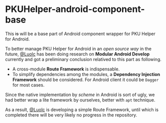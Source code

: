 # PKUHelper-android-component-base

This ~~is~~ will be a base part of Android component wrapper for PKU Helper for Android.

To better manage PKU Helper for Android in an *open source way* in the future, [@Luolc](https://github.com/Luolc) has been doing research on **Modular Android Develop** currently and got a preliminary conclusion relatived to this part as following.

- A cross-module **Route Framework** is indispensable.
- To simplify dependencies among the modules, a **Dependency Injection Framework** should be considered. For Android client it could be `Dagger` for most cases.

Since the native implementation by *scheme* in Android is sort of ugly, we had better wrap a lite framework by ourselves, better with `apt` technique.

As a result, [@Luolc](https://github.com/Luolc) is developing a simple Route Framework, until which is completed there will be very likely no progress in the repository.